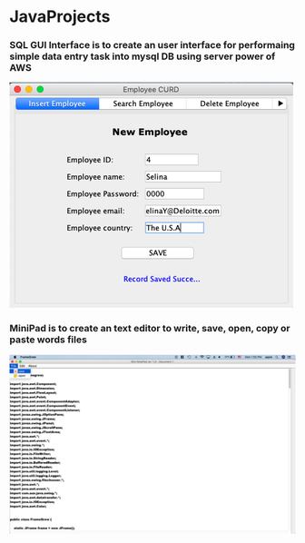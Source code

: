# JavaProjects


### SQL GUI Interface is to create an user interface for performaing simple data entry task into mysql DB using server power of AWS

![alt text](/SQL_GUI_INTERFACE/Insert_action.png)


### MiniPad is to create an text editor to write, save, open, copy or paste words files

![alt text](/MiniPad/src/img/savefile.png)
